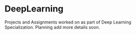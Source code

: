 # DeepLearning

Projects and Assignments worked on as part of Deep Learning Specialization. Planning add more details soon.
